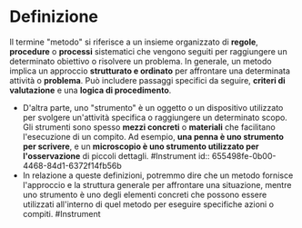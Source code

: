 # Definizione
Il termine "metodo" si riferisce a un insieme organizzato di **regole**, **procedure** o **processi** sistematici che vengono seguiti per raggiungere un determinato obiettivo o risolvere un problema. In generale, un metodo implica un approccio **strutturato e ordinato** per affrontare una determinata attività o **problema**. Può includere passaggi specifici da seguire, **criteri di valutazione** e una **logica di procedimento**.
- D'altra parte, uno "strumento" è un oggetto o un dispositivo utilizzato per svolgere un'attività specifica o raggiungere un determinato scopo. Gli strumenti sono spesso **mezzi concreti** o **materiali** che facilitano l'esecuzione di un compito. Ad esempio, **una penna è uno strumento** **per scrivere**, e un **microscopio è uno strumento utilizzato per l'osservazione** di piccoli dettagli. #Instrument
  id:: 655498fe-0b00-4468-84d1-6372f14fb56b
- In relazione a queste definizioni, potremmo dire che un metodo fornisce l'approccio e la struttura generale per affrontare una situazione, mentre uno strumento è uno degli elementi concreti che possono essere utilizzati all'interno di quel metodo per eseguire specifiche azioni o compiti. #Instrument